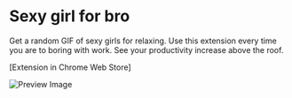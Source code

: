 # Sexy girl for bro
Get a random GIF of sexy girls for relaxing.
Use this extension every time you are to boring with work. 
See your productivity increase above the roof.

[Extension in Chrome Web Store]

![Preview Image](http://einaselesnia.deviantart.com/art/Render-Neko-Girl-348547023)
